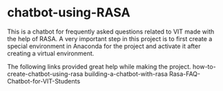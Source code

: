 # chatbot-using-RASA

This is a chatbot for frequently asked questions related to VIT made with the help of RASA.
A very important step in this project is to first create a special environment in Anaconda for the project and activate it after creating a virtual environment.


The following links provided great help while making the project.
<a src="https://medium.com/voice-tech-podcast/how-to-create-chatbot-using-rasa-82954e141ae7">how-to-create-chatbot-using-rasa</a>
<a src="https://towardsdatascience.com/building-a-chatbot-with-rasa-3f03ecc5b324">building-a-chatbot-with-rasa</a>
<a src="https://github.com/Meghs1424/Rasa-FAQ-Chatbot-for-VIT-Students">Rasa-FAQ-Chatbot-for-VIT-Students</a>
